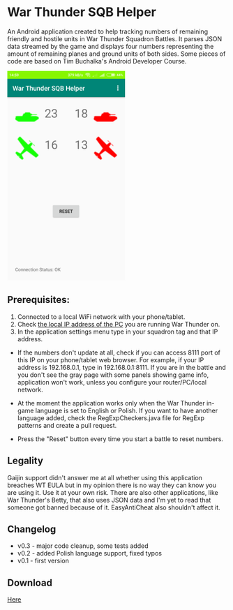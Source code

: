 # War Thunder SQB Helper

An Android application created to help tracking numbers of remaining friendly and hostile units in War Thunder Squadron Battles.
It parses JSON data streamed by the game and displays four numbers representing the amount of remaining planes and ground units of both sides.
Some pieces of code are based on Tim Buchalka's Android Developer Course.

<img src="screenshot.png" height="480">

## Prerequisites:
1. Connected to a local WiFi network with your phone/tablet.
2. Check [the local IP address of the PC](https://kb.wisc.edu/27309) you are running War Thunder on.
3. In the application settings menu type in your squadron tag and that IP address.

- If the numbers don't update at all, check if you can access 8111 port of this IP on your phone/tablet web browser.
 For example, if your IP address is 192.168.0.1, type in 192.168.0.1:8111.
 If you are in the battle and you don't see the gray page with some panels showing game info, application won't work, unless you configure your router/PC/local network.

- At the moment the application works only when the War Thunder in-game language is set to English or Polish.
If you want to have another language added, check the RegExpCheckers.java file for RegExp patterns and create a pull request.

- Press the "Reset" button every time you start a battle to reset numbers.

## Legality
Gaijin support didn't answer me at all whether using this application breaches WT EULA but in my opinion there is no way they can know you are using it.
Use it at your own risk.
There are also other applications, like War Thunder's Betty, that also uses JSON data and I'm yet to read that someone got banned because of it.
EasyAntiCheat also shouldn't affect it.

## Changelog
- v0.3 - major code cleanup, some tests added
- v0.2 - added Polish language support, fixed typos
- v0.1 - first version

## Download
[Here](https://github.com/gserej/WarThunderSQBHelper/raw/master/app/release/WT_SQB_Helper_v0.3.apk)
